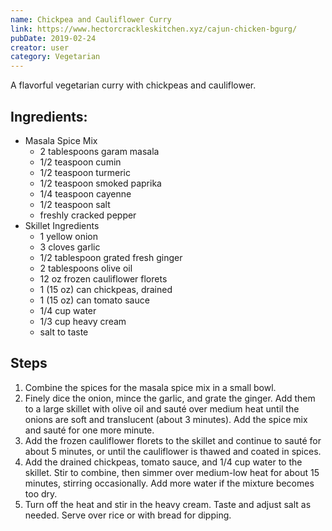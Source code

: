 ```yaml
---
name: Chickpea and Cauliflower Curry
link: https://www.hectorcrackleskitchen.xyz/cajun-chicken-bgurg/
pubDate: 2019-02-24
creator: user
category: Vegetarian
---
```

A flavorful vegetarian curry with chickpeas and cauliflower.

## Ingredients:
- Masala Spice Mix
    - 2 tablespoons garam masala
    - 1/2 teaspoon cumin
    - 1/2 teaspoon turmeric
    - 1/2 teaspoon smoked paprika
    - 1/4 teaspoon cayenne
    - 1/2 teaspoon salt
    - freshly cracked pepper
- Skillet Ingredients
    - 1 yellow onion
    - 3 cloves garlic
    - 1/2 tablespoon grated fresh ginger
    - 2 tablespoons olive oil
    - 12 oz frozen cauliflower florets
    - 1 (15 oz) can chickpeas, drained
    - 1 (15 oz) can tomato sauce
    - 1/4 cup water
    - 1/3 cup heavy cream
    - salt to taste
    
## Steps
1. Combine the spices for the masala spice mix in a small bowl.
2. Finely dice the onion, mince the garlic, and grate the ginger. Add them to a large skillet with olive oil and sauté over medium heat until the onions are soft and translucent (about 3 minutes). Add the spice mix and sauté for one more minute.
3. Add the frozen cauliflower florets to the skillet and continue to sauté for about 5 minutes, or until the cauliflower is thawed and coated in spices.
4. Add the drained chickpeas, tomato sauce, and 1/4 cup water to the skillet. Stir to combine, then simmer over medium-low heat for about 15 minutes, stirring occasionally. Add more water if the mixture becomes too dry.
5. Turn off the heat and stir in the heavy cream. Taste and adjust salt as needed. Serve over rice or with bread for dipping.